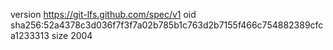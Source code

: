 version https://git-lfs.github.com/spec/v1
oid sha256:52a4378c3d036f7f3f7a02b785b1c763d2b7155f466c754882389cfca1233313
size 2004

